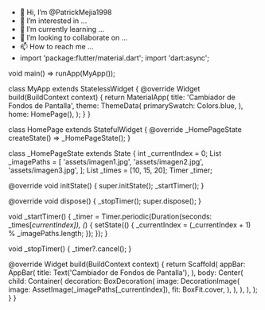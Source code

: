 - 👋 Hi, I’m @PatrickMejia1998
- 👀 I’m interested in ...
- 🌱 I’m currently learning ...
- 💞️ I’m looking to collaborate on ...
- 📫 How to reach me ...
- import 'package:flutter/material.dart';
import 'dart:async';

void main() => runApp(MyApp());

class MyApp extends StatelessWidget {
  @override
  Widget build(BuildContext context) {
    return MaterialApp(
      title: 'Cambiador de Fondos de Pantalla',
      theme: ThemeData(
        primarySwatch: Colors.blue,
      ),
      home: HomePage(),
    );
  }
}

class HomePage extends StatefulWidget {
  @override
  _HomePageState createState() => _HomePageState();
}

class _HomePageState extends State<HomePage> {
  int _currentIndex = 0;
  List<String> _imagePaths = [
    'assets/imagen1.jpg',
    'assets/imagen2.jpg',
    'assets/imagen3.jpg',
  ];
  List<int> _times = [10, 15, 20];
  Timer _timer;

  @override
  void initState() {
    super.initState();
    _startTimer();
  }

  @override
  void dispose() {
    _stopTimer();
    super.dispose();
  }

  void _startTimer() {
    _timer = Timer.periodic(Duration(seconds: _times[_currentIndex]), (_) {
      setState(() {
        _currentIndex = (_currentIndex + 1) % _imagePaths.length;
      });
    });
  }

  void _stopTimer() {
    _timer?.cancel();
  }

  @override
  Widget build(BuildContext context) {
    return Scaffold(
      appBar: AppBar(
        title: Text('Cambiador de Fondos de Pantalla'),
      ),
      body: Center(
        child: Container(
          decoration: BoxDecoration(
            image: DecorationImage(
              image: AssetImage(_imagePaths[_currentIndex]),
              fit: BoxFit.cover,
            ),
          ),
        ),
      ),
    );
  }
}


<!---
PatrickMejia1998/PatrickMejia1998 is a ✨ special ✨ repository because its `README.md` (this file) appears on your GitHub profile.
You can click the Preview link to take a look at your changes.
--->
